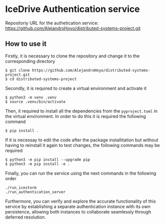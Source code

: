 # IceDrive Authentication service 
Repositoriy URL for the authetication service: https://github.com/AlejandroHoyo/distributed-systems-project.git

## How to use it
Firstly, it is necessary to clone the repository and change it to the corresponding directory
```
$ git clone https://github.com/AlejandroHoyo/distributed-systems-project.git
$ cd distributed-systems-project
```
Secondly, it is required to create a virtual environment and activate it
```
$ python3 -m venv .venv
$ source .venv/bin/activate

```
Then, it required to install all the dependencies from the `pyproject.toml` in the virtual environment. In order to do this it is required the following command

```
$ pip install .
```
If it is necessay to edit the code after the package installitation but without having to reinstall it again to test changes, the following commands may be required

```
$ python3 -m pip install --upgrade pip
$ python3 -m pip install -e .
```

Finally, you can run the service using the next commands in the following order

```
./run_icestorm
./run_authentication_server
```
Furthermore, you can verify and explore the accurate functionality of this service by establishing a separate authentication instance with its own persistence, allowing both instances to collaborate seamlessly through deferred resolution.
